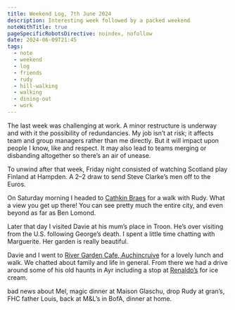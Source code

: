 ```yaml
---
title: Weekend Log, 7th June 2024
description: Interesting week followed by a packed weekend
noteWithTitle: true
pageSpecificRobotsDirective: noindex, nofollow
date: 2024-06-09T21:45
tags:
  - note
  - weekend
  - log
  - friends
  - rudy
  - hill-walking
  - walking
  - dining-out
  - work
---
```

The last week was challenging at work. A minor restructure is underway and with it the possibility of redundancies. My job isn’t at risk; it affects team and group managers rather than me directly. But it will impact upon people I know, like and respect. It may also lead to teams merging or disbanding altogether so there’s an air of unease. 

To unwind after that week, Friday night consisted of watching Scotland play Finland at Hampden. A 2–2 draw to send Steve Clarke’s men off to the Euros.

On Saturday morning I headed to [Cathkin Braes](https://en.wikipedia.org/wiki/Cathkin_Braes) for a walk with Rudy. What a view you get up there! You can see pretty much the entire city, and even beyond as far as Ben Lomond.

Later that day I visited Davie at his mum’s place in Troon. He’s over visiting from the U.S. following George’s death. I spent a little time chatting with Marguerite. Her garden is really beautiful. 

Davie and I went to [River Garden Cafe, Auchincruive](https://www.rivergarden.scot/the-bothy-cafe) for a lovely lunch and walk. We chatted about family and life in general. From there we had a drive around some of his old haunts in Ayr including a stop at [Renaldo’s](https://renaldosayr.co.uk/) for ice cream.

bad news about Mel, magic dinner at Maison Glaschu, drop Rudy at gran’s, FHC father Louis, back at M&L’s in BofA, dinner at home.
